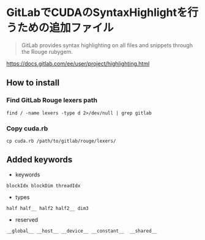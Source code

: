 # GitLabでCUDAのSyntaxHighlightを行うための追加ファイル

> GitLab provides syntax highlighting on all files and snippets through the Rouge rubygem.

https://docs.gitlab.com/ee/user/project/highlighting.html

## How to install

### Find GitLab Rouge lexers path
```
find / -name lexers -type d 2>/dev/null | grep gitlab
```

### Copy cuda.rb
```
cp cuda.rb /path/to/gitlab/rouge/lexers/
```

## Added keywords

- keywords
```
blockIdx blockDim threadIdx
```

- types
```
half half__ half2 half2__ dim3
```

- reserved
```
__global__ __host__ __device__ __constant__  __shared__
```
